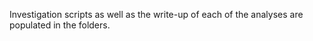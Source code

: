 Investigation scripts as well as the write-up of each of the analyses are populated in the folders.
